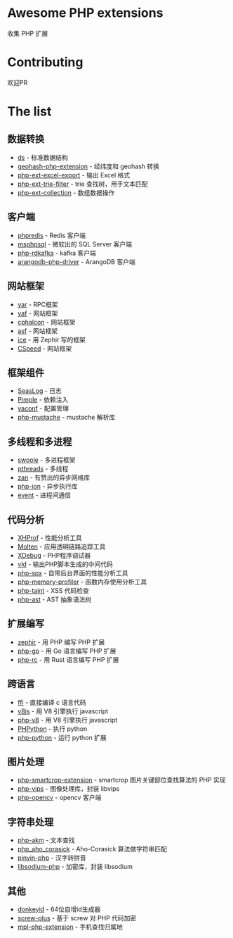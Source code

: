 # Awesome PHP extensions
收集 PHP 扩展

# Contributing
欢迎PR

# The list
## 数据转换
- [ds](https://github.com/php-ds/extension) - 标准数据结构
- [geohash-php-extension](https://github.com/taogogo/geohash-php-extention) - 经纬度和 geohash 转换
- [php-ext-excel-export](https://github.com/viest/php-ext-excel-export) - 输出 Excel 格式
- [php-ext-trie-filter](https://github.com/wulijun/php-ext-trie-filter) - trie 查找树，用于文本匹配
- [php-ext-collection](https://github.com/viest/php-ext-collection) - 数组数据操作

## 客户端
- [phpredis](https://github.com/phpredis/phpredis) - Redis 客户端
- [msphpsql](https://github.com/Microsoft/msphpsql) - 微软出的 SQL Server 客户端
- [php-rdkafka](https://github.com/arnaud-lb/php-rdkafka) - kafka 客户端
- [arangodb-php-driver](https://github.com/sandrokeil/arangodb-php-driver) - ArangoDB 客户端

## 网站框架
- [yar](https://github.com/laruence/yar) - RPC框架
- [yaf](https://github.com/laruence/yaf) - 网站框架
- [cphalcon](https://github.com/phalcon/cphalcon) - 网站框架
- [asf](https://github.com/yulonghu/asf) - 网站框架
- [ice](https://github.com/ice) - 用 Zephir 写的框架
- [CSpeed](https://github.com/liqiongfan/cspeed) - 网站框架

## 框架组件
- [SeasLog](https://github.com/SeasX/SeasLog) - 日志
- [Pimple](https://github.com/silexphp/Pimple) - 依赖注入
- [yaconf](https://github.com/laruence/yaconf) - 配置管理
- [php-mustache](https://github.com/jbboehr/php-mustache) - mustache 解析库

## 多线程和多进程
- [swoole](https://github.com/swoole/swoole-src) - 多进程框架
- [pthreads](https://github.com/krakjoe/pthreads) - 多线程
- [zan](https://github.com/youzan/zan) - 有赞出的异步网络库
- [php-ion](https://github.com/php-ion/php-ion) - 异步执行库
- [event](https://bitbucket.org/osmanov/pecl-event/src) - 进程间通信

## 代码分析
- [XHProf](https://github.com/phacility/xhprof) - 性能分析工具
- [Molten](https://github.com/chuan-yun/Molten) - 应用透明链路追踪工具
- [XDebug](https://xdebug.org/) - PHP程序调试器
- [vld](https://github.com/derickr/vld) - 输出PHP脚本生成的中间代码
- [php-spx](https://github.com/NoiseByNorthwest/php-spx) - 自带后台界面的性能分析工具
- [php-memory-profiler](https://github.com/arnaud-lb/php-memory-profiler) - 函数内存使用分析工具
- [php-taint](https://github.com/laruence/taint) - XSS 代码检查
- [php-ast](https://github.com/nikic/php-ast) - AST 抽象语法树

## 扩展编写
- [zephir](https://github.com/phalcon/zephir) - 用 PHP 编写 PHP 扩展
- [php-go](https://github.com/kitech/php-go) - 用 Go 语言编写 PHP 扩展
- [php-rc](https://github.com/rethinkphp/php-rs) - 用 Rust 语言编写 PHP 扩展

## 跨语言
- [ffi](https://github.com/dstogov/php-ffi) - 直接编译 c 语言代码
- [v8js](https://github.com/phpv8/v8js) - 用 V8 引擎执行 javascript
- [php-v8](https://github.com/phpv8/php-v8) - 用 V8 引擎执行 javascript
- [PHPython](https://github.com/bullsoft/PHPython) - 执行 python
- [php-python](https://github.com/jparise/php-python) - 运行 python 扩展

## 图片处理
- [php-smartcrop-extension](https://github.com/xymak/php-smartcrop-extension) - smartcrop 图片关键部位查找算法的 PHP 实现
- [php-vips](https://github.com/jcupitt/php-vips) - 图像处理库，封装 libvips
- [php-opencv](https://github.com/hihozhou/php-opencv) - opencv 客户端

## 字符串处理
- [php-akm](https://github.com/imaben/php-akm) - 文本查找
- [php_aho_corasick](https://github.com/ph4r05/php_aho_corasick) - Aho-Corasick 算法做字符串匹配
- [pinyin-php](https://github.com/duguying/pinyin-php) - 汉字转拼音
- [libsodium-php](https://github.com/jedisct1/libsodium-php) - 加密库，封装 libsodium

## 其他
- [donkeyid](https://github.com/osgochina/donkeyid) - 64位自增id生成器
- [screw-plus](https://github.com/del-xiong/screw-plus) - 基于 screw 对 PHP 代码加密
- [mpl-php-extension](https://github.com/taogogo/mpl-php-extension) - 手机查找归属地
